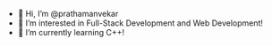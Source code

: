 - 👋 Hi, I’m @prathamanvekar
- 👀 I’m interested in Full-Stack Development and Web Development!
- 🌱 I’m currently learning C++!


<!---
- 💞️ I’m looking to collaborate on ...
- 📫 How to reach me ...
prathamanvekar/prathamanvekar is a ✨ special ✨ repository because its `README.md` (this file) appears on your GitHub profile.
You can click the Preview link to take a look at your changes.
--->
